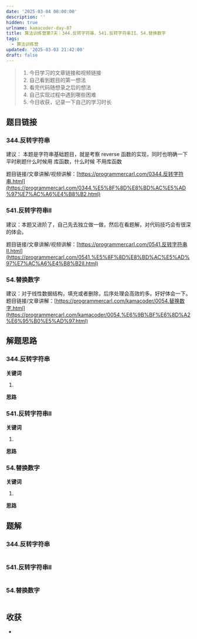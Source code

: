 ```yaml
---
date: '2025-03-04 08:00:00'
description: ''
hidden: true
urlname: kamacoder-day-07
title: 算法训练营第7天｜344.反转字符串、541.反转字符串II、54.替换数字
tags:
  - 算法训练营
updated: '2025-03-03 21:42:00'
draft: false
---
```


> 1. 今日学习的文章链接和视频链接  
> 2. 自己看到题目的第一想法  
> 3. 看完代码随想录之后的想法  
> 4. 自己实现过程中遇到哪些困难  
> 5. 今日收获，记录一下自己的学习时长


## 题目链接


### **344.反转字符串**


建议： 本题是字符串基础题目，就是考察 reverse 函数的实现，同时也明确一下 平时刷题什么时候用 库函数，什么时候 不用库函数


题目链接/文章讲解/视频讲解：[https://programmercarl.com/0344.反转字符串.html](https://programmercarl.com/0344.%E5%8F%8D%E8%BD%AC%E5%AD%97%E7%AC%A6%E4%B8%B2.html)


### **541.反转字符串II**


建议：本题又进阶了，自己先去独立做一做，然后在看题解，对代码技巧会有很深的体会。


题目链接/文章讲解/视频讲解：[https://programmercarl.com/0541.反转字符串II.html](https://programmercarl.com/0541.%E5%8F%8D%E8%BD%AC%E5%AD%97%E7%AC%A6%E4%B8%B2II.html)


### **54.替换数字**


建议：对于线性数据结构，填充或者删除，后序处理会高效的多。好好体会一下。
题目链接/文章讲解：[https://programmercarl.com/kamacoder/0054.替换数字.html](https://programmercarl.com/kamacoder/0054.%E6%9B%BF%E6%8D%A2%E6%95%B0%E5%AD%97.html)


## 解题思路


### **344.反转字符串**


**关键词**

1. 

**思路**


### **541.反转字符串II**


**关键词**

1. 

**思路**


### **54.替换数字**


**关键词**

1. 

**思路**


## 题解


### **344.反转字符串**


```javascript

```


### **541.反转字符串II** 


```javascript

```


### **54.替换数字**


```javascript

```


## 收获

- 
